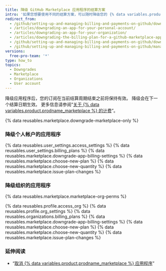 ```yaml
---
title: 降级 GitHub Marketplace 应用程序的结算方案
intro: '如果您想要使用不同的结算方案，可以随时降级您的 {% data variables.product.prodname_marketplace %} 应用程序。'
redirect_from:
  - /github/setting-up-and-managing-billing-and-payments-on-github/downgrading-the-billing-plan-for-a-github-marketplace-app
  - /articles/downgrading-an-app-for-your-personal-account/
  - /articles/downgrading-an-app-for-your-organization/
  - /articles/downgrading-the-billing-plan-for-a-github-marketplace-app
  - /github/setting-up-and-managing-billing-and-payments-on-github/downgrading-the-billing-plan-for-a-github-marketplace-app
  - /github/setting-up-and-managing-billing-and-payments-on-github/managing-billing-for-github-marketplace-apps/downgrading-the-billing-plan-for-a-github-marketplace-app
versions:
  free-pro-team: '*'
type: how_to
topics:
  - Downgrades
  - Marketplace
  - Organizations
  - User account
---
```


降级应用程序后，您的订阅在当前结算周期结束之前将保持有效。 降级会在下一个结算日期生效。 更多信息请参阅“[关于 {% data variables.product.prodname_marketplace %} 的计费](/articles/about-billing-for-github-marketplace)”。

{% data reusables.marketplace.downgrade-marketplace-only %}

### 降级个人帐户的应用程序

{% data reusables.user_settings.access_settings %}
{% data reusables.user_settings.billing_plans %}
{% data reusables.marketplace.downgrade-app-billing-settings %}
{% data reusables.marketplace.choose-new-plan %}
{% data reusables.marketplace.choose-new-quantity %}
{% data reusables.marketplace.issue-plan-changes %}

### 降级组织的应用程序

{% data reusables.marketplace.marketplace-org-perms %}

{% data reusables.profile.access_org %}
{% data reusables.profile.org_settings %}
{% data reusables.organizations.billing_plans %}
{% data reusables.marketplace.downgrade-app-billing-settings %}
{% data reusables.marketplace.choose-new-plan %}
{% data reusables.marketplace.choose-new-quantity %}
{% data reusables.marketplace.issue-plan-changes %}

### 延伸阅读

- “[取消 {% data variables.product.prodname_marketplace %} 应用程序](/articles/canceling-a-github-marketplace-app/)”
